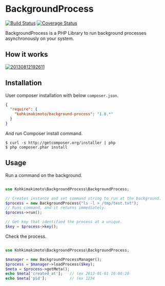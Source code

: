 # BackgroundProcess

[![Build Status](https://travis-ci.org/kohkimakimoto/BackgroundProcess.png)](https://travis-ci.org/kohkimakimoto/BackgroundProcess)
[![Coverage Status](https://coveralls.io/repos/kohkimakimoto/BackgroundProcess/badge.png?branch=master)](https://coveralls.io/r/kohkimakimoto/BackgroundProcess?branch=master)

BackgroundProcess is a PHP Library to run background processes asynchronously on your system.

## How it works

<a href="http://f.hatena.ne.jp/kohkimakimoto/20130812192611"><img src="http://img.f.hatena.ne.jp/images/fotolife/k/kohkimakimoto/20130812/20130812192611.png" alt="20130812192611"></a>

## Installation


User composer installation with below `composer.json`.

``` json
{
  "require": {
    "kohkimakimoto/background-process": "1.0.*"
  }
}
```

And run Composer install command.

```
$ curl -s http://getcomposer.org/installer | php
$ php composer.phar install
```

## Usage

Run a command on the background.

```php

use Kohkimakimoto\BackgroundProcess\BackgroundProcess;

// Creates instance and set command string to run at the background.
$process = new BackgroundProcess("ls -l > /tmp/test.txt");
// Runs command, and it returns immediately.
$process->run();

// Get key that identified the process at a unique.
$key = $process->key();

```

Check the process.

```php

use Kohkimakimoto\BackgroundProcess\BackgroundProcess;

$manager = new BackgroundProcessManager();
$process = $manager->loadProcess($key);
$meta = $process->getMeta();
echo $meta['created_at'];   // (ex 2013-01-01 10:00:20
echo $meta['pid'];          // (ex 1234
```
